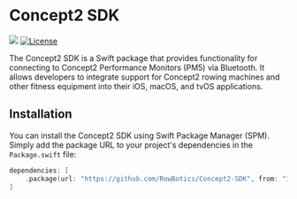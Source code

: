 # Concept2 SDK

[![](https://img.shields.io/endpoint?url=https%3A%2F%2Fswiftpackageindex.com%2Fapi%2Fpackages%2Fsupabase%2Fsupabase-swift%2Fbadge%3Ftype%3Dswift-versions)]()
[![License](https://img.shields.io/cocoapods/l/Concept2-SDK.svg?style=flat)](http://cocoapods.org/pods/Concept2-SDK)

The Concept2 SDK is a Swift package that provides functionality for connecting to Concept2 Performance Monitors (PM5) via Bluetooth. It allows developers to integrate support for Concept2 rowing machines and other fitness equipment into their iOS, macOS, and tvOS applications.

## Installation

You can install the Concept2 SDK using Swift Package Manager (SPM). Simply add the package URL to your project's dependencies in the `Package.swift` file:

```swift
dependencies: [
    .package(url: "https://github.com/RowBotics/Concept2-SDK", from: "1.0.0")
]
